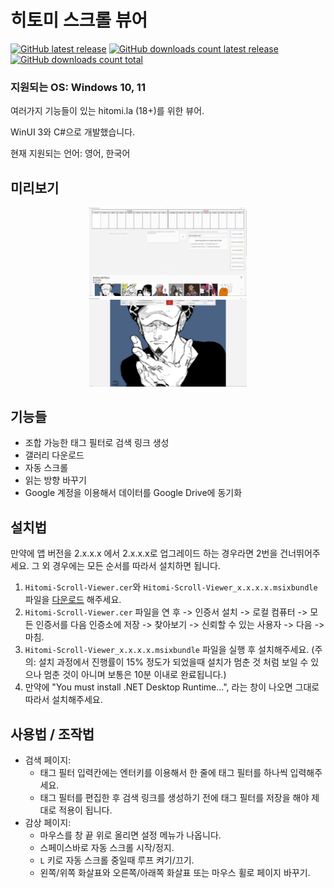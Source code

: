 # 히토미 스크롤 뷰어
[![GitHub latest release](https://img.shields.io/github/release/kaismic/Hitomi-Scroll-Viewer.svg?logo=github)](https://github.com/kaismic/Hitomi-Scroll-Viewer/releases/latest)
[![GitHub downloads count latest release](https://img.shields.io/github/downloads/kaismic/Hitomi-Scroll-Viewer/latest/total.svg?logo=github)](https://github.com/kaismic/Hitomi-Scroll-Viewer/releases/latest)
[![GitHub downloads count total](https://img.shields.io/github/downloads/kaismic/Hitomi-Scroll-Viewer/total.svg?logo=github)](https://github.com/kaismic/Hitomi-Scroll-Viewer/releases)


### 지원되는 OS: Windows 10, 11

여러가지 기능들이 있는 hitomi.la (18+)를 위한 뷰어.

WinUI 3와 C#으로 개발했습니다.

현재 지원되는 언어: 영어, 한국어

## 미리보기
<div align="center">
    <img src="images/preview1.png" style="width: 50%;">
    <img src="images/preview2.png" style="width: 50%;">
</div>

## 기능들
- 조합 가능한 태그 필터로 검색 링크 생성
- 갤러리 다운로드
- 자동 스크롤
- 읽는 방향 바꾸기
- Google 계정을 이용해서 데이터를 Google Drive에 동기화

## 설치법
만약에 앱 버전을 2.x.x.x 에서 2.x.x.x로 업그레이드 하는 경우라면 2번을 건너뛰어주세요. 그 외 경우에는 모든 순서를 따라서 설치하면 됩니다.
1. `Hitomi-Scroll-Viewer.cer`와 `Hitomi-Scroll-Viewer_x.x.x.x.msixbundle` 파일을 [다운로드](https://github.com/kaismic/Hitomi-Scroll-Viewer/releases/latest) 해주세요.
2. `Hitomi-Scroll-Viewer.cer` 파일을 연 후 -> 인증서 설치 -> 로컬 컴퓨터 -> 모든 인증서를 다음 인증소에 저장 -> 찾아보기 -> 신뢰할 수 있는 사용자 -> 다음 -> 마침.
3. `Hitomi-Scroll-Viewer_x.x.x.x.msixbundle` 파일을 실행 후 설치해주세요. (주의: 설치 과정에서 진행률이 15% 정도가 되었을때 설치가 멈춘 것 처럼 보일 수 있으나 멈춘 것이 아니며 보통은 10분 이내로 완료됩니다.)
4. 만약에 "You must install .NET Desktop Runtime...", 라는 창이 나오면 그대로 따라서 설치해주세요.

## 사용법 / 조작법
- 검색 페이지:
    - 태그 필터 입력칸에는 엔터키를 이용해서 한 줄에 태그 필터를 하나씩 입력해주세요.
    - 태그 필터를 편집한 후 검색 링크를 생성하기 전에 태그 필터를 저장을 해야 제대로 적용이 됩니다.
- 감상 페이지:
    - 마우스를 창 끝 위로 올리면 설정 메뉴가 나옵니다.
    - 스페이스바로 자동 스크롤 시작/정지.
    - `L` 키로 자동 스크롤 중일때 루프 켜기/끄기.
    - 왼쪽/위쪽 화살표와 오른쪽/아래쪽 화살표 또는 마우스 휠로 페이지 바꾸기.
